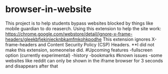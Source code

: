 # browser-in-website
This project is to help students bypass websites blocked by things like mobile guardian to do reaserch.
Using this extension to help the site work: https://chrome.google.com/webstore/detail/ignore-x-frame-headers/gleekbfjekiniecknbkamfmkohkpodhe
This extension ignores X-frame-headers and Content Security Policy (CSP) Headers.
**I did not make this extension, someonelse did.
#Upcoming features
-fullscreen option (currently experimental)
-history
-bookmarks
#known issues
-some websites like reddit can only be shown in the iframe browser for 3 seconds and disappears after that
